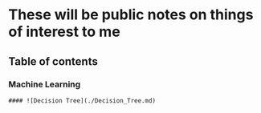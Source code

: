 # These will be public notes on things of interest to me

## Table of contents
  ### Machine Learning
    #### ![Decision Tree](./Decision_Tree.md)

